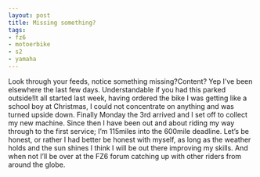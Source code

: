 ```yaml
---
layout: post
title: Missing something?
tags:
- fz6
- motoerbike
- s2
- yamaha
---
```

Look through your feeds, notice something missing?Content?
Yep I’ve been elsewhere the last few days. Understandable if you had this parked outside!It all started last week, having ordered the bike I was getting like a school boy at Christmas, I could not concentrate on anything and was turned upside down.
Finally Monday the 3rd arrived and I set off to collect my new machine. Since then I have been out and about riding my way through to the first service; I’m 115miles into the 600mile deadline.
Let’s be honest, or rather I had better be honest with myself, as long as the weather holds and the sun shines I think I will be out there improving my skills. And when not I’ll be over at the FZ6 forum catching up with other riders from around the globe.
